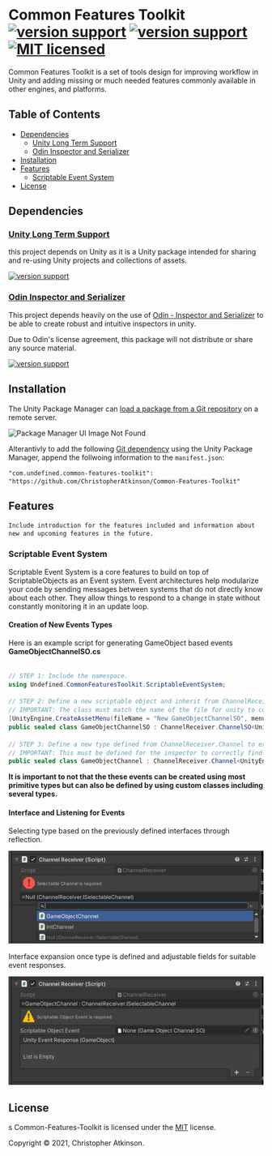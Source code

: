 # Common Features Toolkit [![version support][shield-unity]](#) [![version support][shield-odin_inspector]](#) [![MIT licensed][shield-license]](#)

Common Features Toolkit is a set of tools design for improving workflow in Unity and adding missing or much needed features commonly available in other engines, and platforms.

## Table of Contents

  * [Dependencies](#dependencies)
    * [Unity Long Term Support](#unity-long-term-support)
    * [Odin Inspector and Serializer](#odin-inspector-and-serializer)
  * [Installation](#installation)
  * [Features](#features)
    * [Scriptable Event System](#scriptable-event-system)
  * [License](#license)

## Dependencies

### [Unity Long Term Support](https://unity3d.com/unity/whats-new/2018.4.36) 

this project depends on Unity as it is a Unity package intended for sharing and re-using Unity projects and collections of assets.

[![version support][shield-unity]](#)

### [Odin Inspector and Serializer](https://assetstore.unity.com/packages/tools/utilities/odin-inspector-and-serializer-89041) 

This project depends heavily on the use of [Odin - Inspector and Serializer](https://assetstore.unity.com/packages/tools/utilities/odin-inspector-and-serializer-89041) to be able to create robust and intuitive inspectors in unity.

Due to Odin's license agreement, this package will not distribute or share any source material.

[![version support][shield-odin_inspector]](#)

## Installation

The Unity Package Manager can [load a package from a Git repository](https://docs.unity3d.com/Manual/upm-ui-giturl.html) on a remote server.

![Package Manager UI Image Not Found](https://docs.unity3d.com/uploads/Main/PackageManagerUI-GitURLPackageButton-Add.png "Package Manager UI")

Alterantivly to add the following [Git dependency](https://docs.unity3d.com/Manual/upm-git.html) using the Unity Package Manager, append the follwoing information to the `manifest.json`:

```
"com.undefined.common-features-toolkit": "https://github.com/ChristopherAtkinson/Common-Features-Toolkit"
```

## Features

```
Include introduction for the features included and information about new and upcoming features in the future.
```

### Scriptable Event System  

Scriptable Event System is a core features to build on top of ScriptableObjects as an Event system. Event architectures help modularize your code by sending messages between systems that do not directly know about each other. They allow things to respond to a change in state without constantly monitoring it in an update loop.

#### Creation of New Events Types

Here is an example script for generating GameObject based events **GameObjectChannelSO.cs**

```c#

// STEP 1: Include the namespace.
using Undefined.CommonFeaturesToolkit.ScriptableEventSystem;

// STEP 2: Define a new scriptable object and inherit from ChannelReceiver.ChannelSO for the desired type.
// IMPORTANT: The class must match the name of the file for unity to correctly associated with the CreateAssetMenu.
[UnityEngine.CreateAssetMenu(fileName = "New GameObjectChannelSO", menuName = "Game Events/GameObjectChannelSO")]
public sealed class GameObjectChannelSO : ChannelReceiver.ChannelSO<UnityEngine.GameObject> { }

// STEP 3: Define a new type defined from ChannelReceiver.Channel to expose to the inspector.
// IMPORTANT: This must be defined for the inspector to correctly find the type during reflection.
public sealed class GameObjectChannel : ChannelReceiver.Channel<UnityEngine.GameObject, GameObjectChannelSO, UnityEngine.Events.UnityEvent<UnityEngine.GameObject>> { }

```

**It is important to not that the these events can be created using most primitive types but can also be defined by using custom classes including several types.**

#### Interface and Listening for Events

Selecting type based on the previously defined interfaces through reflection.

![Channel Receiver - Interface Selection](Documentation\Images\ChannelReceiver-InterfaceSelection.png "Channel Receiver - Interface Selection")

Interface expansion once type is defined and adjustable fields for suitable event responses.

![Channel Receiver - Empty Interface](Documentation\Images\ChannelReceiver-EmptyInterface.png "Channel Receiver - Empty Interface")

## License 
s
Common-Features-Toolkit is licensed under the [MIT](#) license. 

Copyright &copy; 2021, Christopher Atkinson.

[shield-unity]: https://img.shields.io/badge/unity%20support-2018.4.36-brightgreen.svg
[shield-odin_inspector]: https://img.shields.io/badge/odin_inspector%20support-3.0.12-brightgreen.svg
[shield-license]: https://img.shields.io/badge/license-MIT-blue.svg